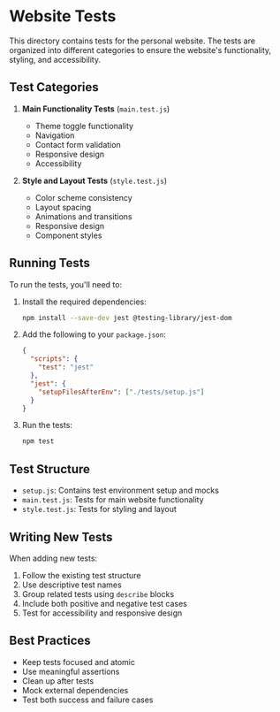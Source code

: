 # Website Tests

This directory contains tests for the personal website. The tests are organized into different categories to ensure the website's functionality, styling, and accessibility.

## Test Categories

1. **Main Functionality Tests** (`main.test.js`)
   - Theme toggle functionality
   - Navigation
   - Contact form validation
   - Responsive design
   - Accessibility

2. **Style and Layout Tests** (`style.test.js`)
   - Color scheme consistency
   - Layout spacing
   - Animations and transitions
   - Responsive design
   - Component styles

## Running Tests

To run the tests, you'll need to:

1. Install the required dependencies:
   ```bash
   npm install --save-dev jest @testing-library/jest-dom
   ```

2. Add the following to your `package.json`:
   ```json
   {
     "scripts": {
       "test": "jest"
     },
     "jest": {
       "setupFilesAfterEnv": ["./tests/setup.js"]
     }
   }
   ```

3. Run the tests:
   ```bash
   npm test
   ```

## Test Structure

- `setup.js`: Contains test environment setup and mocks
- `main.test.js`: Tests for main website functionality
- `style.test.js`: Tests for styling and layout

## Writing New Tests

When adding new tests:

1. Follow the existing test structure
2. Use descriptive test names
3. Group related tests using `describe` blocks
4. Include both positive and negative test cases
5. Test for accessibility and responsive design

## Best Practices

- Keep tests focused and atomic
- Use meaningful assertions
- Clean up after tests
- Mock external dependencies
- Test both success and failure cases 